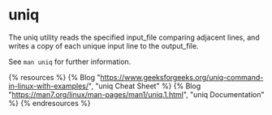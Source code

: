 # uniq

The uniq utility reads the specified input_file comparing adjacent lines, and writes a copy of each unique input line to the output_file.

See `man uniq` for further information.

{% resources %}
  {% Blog "https://www.geeksforgeeks.org/uniq-command-in-linux-with-examples/", "uniq Cheat Sheet" %}
  {% Blog "https://man7.org/linux/man-pages/man1/uniq.1.html", "uniq Documentation" %}
{% endresources %}
